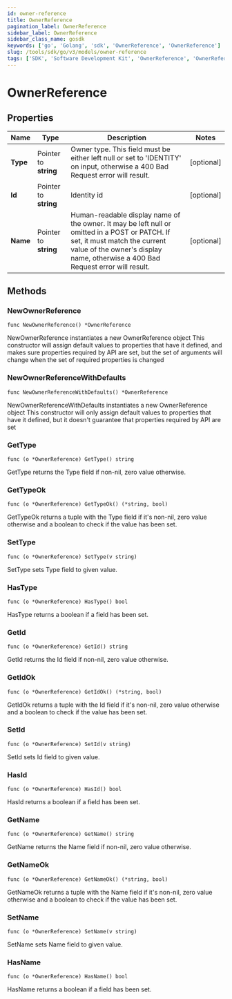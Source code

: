 ```yaml
---
id: owner-reference
title: OwnerReference
pagination_label: OwnerReference
sidebar_label: OwnerReference
sidebar_class_name: gosdk
keywords: ['go', 'Golang', 'sdk', 'OwnerReference', 'OwnerReference'] 
slug: /tools/sdk/go/v3/models/owner-reference
tags: ['SDK', 'Software Development Kit', 'OwnerReference', 'OwnerReference']
---
```


# OwnerReference

## Properties

Name | Type | Description | Notes
------------ | ------------- | ------------- | -------------
**Type** | Pointer to **string** | Owner type. This field must be either left null or set to &#39;IDENTITY&#39; on input, otherwise a 400 Bad Request error will result. | [optional] 
**Id** | Pointer to **string** | Identity id | [optional] 
**Name** | Pointer to **string** | Human-readable display name of the owner. It may be left null or omitted in a POST or PATCH. If set, it must match the current value of the owner&#39;s display name, otherwise a 400 Bad Request error will result. | [optional] 

## Methods

### NewOwnerReference

`func NewOwnerReference() *OwnerReference`

NewOwnerReference instantiates a new OwnerReference object
This constructor will assign default values to properties that have it defined,
and makes sure properties required by API are set, but the set of arguments
will change when the set of required properties is changed

### NewOwnerReferenceWithDefaults

`func NewOwnerReferenceWithDefaults() *OwnerReference`

NewOwnerReferenceWithDefaults instantiates a new OwnerReference object
This constructor will only assign default values to properties that have it defined,
but it doesn't guarantee that properties required by API are set

### GetType

`func (o *OwnerReference) GetType() string`

GetType returns the Type field if non-nil, zero value otherwise.

### GetTypeOk

`func (o *OwnerReference) GetTypeOk() (*string, bool)`

GetTypeOk returns a tuple with the Type field if it's non-nil, zero value otherwise
and a boolean to check if the value has been set.

### SetType

`func (o *OwnerReference) SetType(v string)`

SetType sets Type field to given value.

### HasType

`func (o *OwnerReference) HasType() bool`

HasType returns a boolean if a field has been set.

### GetId

`func (o *OwnerReference) GetId() string`

GetId returns the Id field if non-nil, zero value otherwise.

### GetIdOk

`func (o *OwnerReference) GetIdOk() (*string, bool)`

GetIdOk returns a tuple with the Id field if it's non-nil, zero value otherwise
and a boolean to check if the value has been set.

### SetId

`func (o *OwnerReference) SetId(v string)`

SetId sets Id field to given value.

### HasId

`func (o *OwnerReference) HasId() bool`

HasId returns a boolean if a field has been set.

### GetName

`func (o *OwnerReference) GetName() string`

GetName returns the Name field if non-nil, zero value otherwise.

### GetNameOk

`func (o *OwnerReference) GetNameOk() (*string, bool)`

GetNameOk returns a tuple with the Name field if it's non-nil, zero value otherwise
and a boolean to check if the value has been set.

### SetName

`func (o *OwnerReference) SetName(v string)`

SetName sets Name field to given value.

### HasName

`func (o *OwnerReference) HasName() bool`

HasName returns a boolean if a field has been set.


